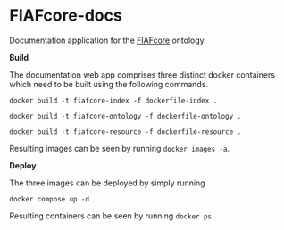 # FIAFcore-docs
Documentation application for the [FIAFcore](https://raw.githubusercontent.com/FIAF/FIAFcore/main/FIAFcore.ttl) ontology.

**Build**

The documentation web app comprises three distinct docker containers which need to be built using the following commands.

```
docker build -t fiafcore-index -f dockerfile-index .

docker build -t fiafcore-ontology -f dockerfile-ontology .

docker build -t fiafcore-resource -f dockerfile-resource .
```

Resulting images can be seen by running `docker images -a`.

**Deploy**

The three images can be deployed by simply running

```
docker compose up -d
```

Resulting containers can be seen by running `docker ps`.
